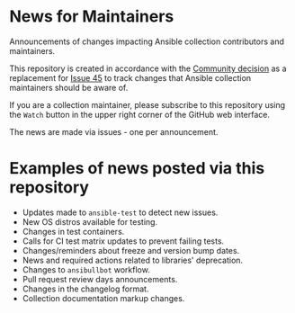 # News for Maintainers
Announcements of changes impacting Ansible collection contributors and maintainers.

This repository is created in accordance with the [Community decision](https://github.com/ansible-community/community-topics/issues/51) as a replacement for [Issue 45](https://github.com/ansible-collections/overview/issues/45) to track changes that Ansible collection maintainers should be aware of.

If you are a collection maintainer, please subscribe to this repository using the ``Watch`` button in the upper right corner of the GitHub web interface.

The news are made via issues - one per announcement.

# Examples of news posted via this repository

- Updates made to ``ansible-test`` to detect new issues.
- New OS distros available for testing.
- Changes in test containers.
- Calls for CI test matrix updates to prevent failing tests.
- Changes/reminders about freeze and version bump dates.
- News and required actions related to libraries' deprecation.
- Changes to `ansibullbot` workflow.
- Pull request review days announcements.
- Changes in the changelog format.
- Collection documentation markup changes.
